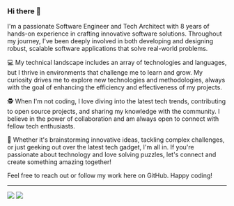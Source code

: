 ### Hi there 👋

I'm a passionate Software Engineer and Tech Architect with 8 years of hands-on experience in crafting innovative software solutions. Throughout my journey, I've been deeply involved in both developing and designing robust, scalable software applications that solve real-world problems.

💻 My technical landscape includes an array of technologies and languages, but I thrive in environments that challenge me to learn and grow. My curiosity drives me to explore new technologies and methodologies, always with the goal of enhancing the efficiency and effectiveness of my projects.

🕵️ When I'm not coding, I love diving into the latest tech trends, contributing to open source projects, and sharing my knowledge with the community. I believe in the power of collaboration and am always open to connect with fellow tech enthusiasts.

🚀 Whether it's brainstorming innovative ideas, tackling complex challenges, or just geeking out over the latest tech gadget, I'm all in. If you're passionate about technology and love solving puzzles, let's connect and create something amazing together!

Feel free to reach out or follow my work here on GitHub. Happy coding!

---

[<img src="https://img.shields.io/badge/-LinkedIn-blue?style=flat-square&logo=LinkedIn&logoColor=white&link=https://www.linkedin.com/in/franciscomrr">](https://www.linkedin.com/in/franciscomrr)
[<img src="https://img.shields.io/badge/-Twitter-grey?style=flat-square&logo=Twitter&logoColor=white&link=https://twitter.com/xfmrr">](https://twitter.com/xfmrr)
